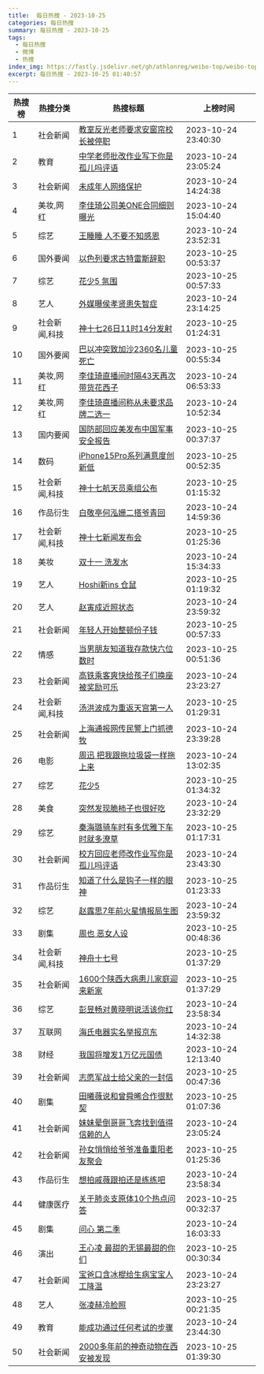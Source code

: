 ```yaml
---
title:  每日热搜 - 2023-10-25
categories: 每日热搜
summary: 每日热搜 - 2023-10-25
tags:
  - 每日热搜
  - 微博
  - 热搜
index_img: https://fastly.jsdelivr.net/gh/athlonreg/weibo-top/weibo-top.jpeg
excerpt: 每日热搜 - 2023-10-25 01:40:57
---
```


| 热搜榜 | 热搜分类 | 热搜标题 | 上榜时间 |
| --- | --- | --- | --- |
| 1 | 社会新闻 | [教室反光老师要求安窗帘校长被停职](https://s.weibo.com/weibo%3Fq%3D%2523%E6%95%99%E5%AE%A4%E5%8F%8D%E5%85%89%E8%80%81%E5%B8%88%E8%A6%81%E6%B1%82%E5%AE%89%E7%AA%97%E5%B8%98%E6%A0%A1%E9%95%BF%E8%A2%AB%E5%81%9C%E8%81%8C%2523) | 2023-10-24 23:40:30 | 
| 2 | 教育 | [中学老师批改作业写下你是孤儿吗评语](https://s.weibo.com/weibo%3Fq%3D%2523%E4%B8%AD%E5%AD%A6%E8%80%81%E5%B8%88%E6%89%B9%E6%94%B9%E4%BD%9C%E4%B8%9A%E5%86%99%E4%B8%8B%E4%BD%A0%E6%98%AF%E5%AD%A4%E5%84%BF%E5%90%97%E8%AF%84%E8%AF%AD%2523) | 2023-10-24 23:05:24 | 
| 3 | 社会新闻 | [未成年人网络保护](https://s.weibo.com/weibo%3Fq%3D%2523%E6%9C%AA%E6%88%90%E5%B9%B4%E4%BA%BA%E7%BD%91%E7%BB%9C%E4%BF%9D%E6%8A%A4%2523) | 2023-10-24 14:24:38 | 
| 4 | 美妆,网红 | [李佳琦公司美ONE合同细则曝光](https://s.weibo.com/weibo%3Fq%3D%2523%E6%9D%8E%E4%BD%B3%E7%90%A6%E5%85%AC%E5%8F%B8%E7%BE%8EONE%E5%90%88%E5%90%8C%E7%BB%86%E5%88%99%E6%9B%9D%E5%85%89%2523) | 2023-10-24 15:04:40 | 
| 5 | 综艺 | [王睡睡 人不要不知感恩](https://s.weibo.com/weibo%3Fq%3D%2523%E7%8E%8B%E7%9D%A1%E7%9D%A1%20%E4%BA%BA%E4%B8%8D%E8%A6%81%E4%B8%8D%E7%9F%A5%E6%84%9F%E6%81%A9%2523) | 2023-10-24 23:52:31 | 
| 6 | 国外要闻 | [以色列要求古特雷斯辞职](https://s.weibo.com/weibo%3Fq%3D%2523%E4%BB%A5%E8%89%B2%E5%88%97%E8%A6%81%E6%B1%82%E5%8F%A4%E7%89%B9%E9%9B%B7%E6%96%AF%E8%BE%9E%E8%81%8C%2523) | 2023-10-25 00:53:37 | 
| 7 | 综艺 | [花少5 氛围](https://s.weibo.com/weibo%3Fq%3D%2523%E8%8A%B1%E5%B0%915%20%E6%B0%9B%E5%9B%B4%2523) | 2023-10-25 00:57:33 | 
| 8 | 艺人 | [外媒曝侯孝贤患失智症](https://s.weibo.com/weibo%3Fq%3D%2523%E5%A4%96%E5%AA%92%E6%9B%9D%E4%BE%AF%E5%AD%9D%E8%B4%A4%E6%82%A3%E5%A4%B1%E6%99%BA%E7%97%87%2523) | 2023-10-24 23:14:25 | 
| 9 | 社会新闻,科技 | [神十七26日11时14分发射](https://s.weibo.com/weibo%3Fq%3D%2523%E7%A5%9E%E5%8D%81%E4%B8%8326%E6%97%A511%E6%97%B614%E5%88%86%E5%8F%91%E5%B0%84%2523) | 2023-10-25 01:24:31 | 
| 10 | 国外要闻 | [巴以冲突致加沙2360名儿童死亡](https://s.weibo.com/weibo%3Fq%3D%2523%E5%B7%B4%E4%BB%A5%E5%86%B2%E7%AA%81%E8%87%B4%E5%8A%A0%E6%B2%992360%E5%90%8D%E5%84%BF%E7%AB%A5%E6%AD%BB%E4%BA%A1%2523) | 2023-10-25 00:55:34 | 
| 11 | 美妆,网红 | [李佳琦直播间时隔43天再次带货花西子](https://s.weibo.com/weibo%3Fq%3D%2523%E6%9D%8E%E4%BD%B3%E7%90%A6%E7%9B%B4%E6%92%AD%E9%97%B4%E6%97%B6%E9%9A%9443%E5%A4%A9%E5%86%8D%E6%AC%A1%E5%B8%A6%E8%B4%A7%E8%8A%B1%E8%A5%BF%E5%AD%90%2523) | 2023-10-24 06:53:33 | 
| 12 | 美妆,网红 | [李佳琦直播间称从未要求品牌二选一](https://s.weibo.com/weibo%3Fq%3D%2523%E6%9D%8E%E4%BD%B3%E7%90%A6%E7%9B%B4%E6%92%AD%E9%97%B4%E7%A7%B0%E4%BB%8E%E6%9C%AA%E8%A6%81%E6%B1%82%E5%93%81%E7%89%8C%E4%BA%8C%E9%80%89%E4%B8%80%2523) | 2023-10-24 10:52:34 | 
| 13 | 国内要闻 | [国防部回应美发布中国军事安全报告](https://s.weibo.com/weibo%3Fq%3D%2523%E5%9B%BD%E9%98%B2%E9%83%A8%E5%9B%9E%E5%BA%94%E7%BE%8E%E5%8F%91%E5%B8%83%E4%B8%AD%E5%9B%BD%E5%86%9B%E4%BA%8B%E5%AE%89%E5%85%A8%E6%8A%A5%E5%91%8A%2523) | 2023-10-25 00:37:37 | 
| 14 | 数码 | [iPhone15Pro系列满意度创新低](https://s.weibo.com/weibo%3Fq%3D%2523iPhone15Pro%E7%B3%BB%E5%88%97%E6%BB%A1%E6%84%8F%E5%BA%A6%E5%88%9B%E6%96%B0%E4%BD%8E%2523) | 2023-10-25 00:52:35 | 
| 15 | 社会新闻,科技 | [神十七航天员乘组公布](https://s.weibo.com/weibo%3Fq%3D%2523%E7%A5%9E%E5%8D%81%E4%B8%83%E8%88%AA%E5%A4%A9%E5%91%98%E4%B9%98%E7%BB%84%E5%85%AC%E5%B8%83%2523) | 2023-10-25 01:15:32 | 
| 16 | 作品衍生 | [白敬亭何泓姗二搭爷青回](https://s.weibo.com/weibo%3Fq%3D%2523%E7%99%BD%E6%95%AC%E4%BA%AD%E4%BD%95%E6%B3%93%E5%A7%97%E4%BA%8C%E6%90%AD%E7%88%B7%E9%9D%92%E5%9B%9E%2523) | 2023-10-24 14:59:36 | 
| 17 | 社会新闻,科技 | [神十七新闻发布会](https://s.weibo.com/weibo%3Fq%3D%2523%E7%A5%9E%E5%8D%81%E4%B8%83%E6%96%B0%E9%97%BB%E5%8F%91%E5%B8%83%E4%BC%9A%2523) | 2023-10-25 01:25:36 | 
| 18 | 美妆 | [双十一 洗发水](https://s.weibo.com/weibo%3Fq%3D%2523%E5%8F%8C%E5%8D%81%E4%B8%80%20%E6%B4%97%E5%8F%91%E6%B0%B4%2523) | 2023-10-24 15:34:33 | 
| 19 | 艺人 | [Hoshi新ins 仓鼠](https://s.weibo.com/weibo%3Fq%3D%2523Hoshi%E6%96%B0ins%20%E4%BB%93%E9%BC%A0%2523) | 2023-10-25 01:19:32 | 
| 20 | 艺人 | [赵寅成近照状态](https://s.weibo.com/weibo%3Fq%3D%2523%E8%B5%B5%E5%AF%85%E6%88%90%E8%BF%91%E7%85%A7%E7%8A%B6%E6%80%81%2523) | 2023-10-24 23:59:32 | 
| 21 | 社会新闻 | [年轻人开始整顿份子钱](https://s.weibo.com/weibo%3Fq%3D%2523%E5%B9%B4%E8%BD%BB%E4%BA%BA%E5%BC%80%E5%A7%8B%E6%95%B4%E9%A1%BF%E4%BB%BD%E5%AD%90%E9%92%B1%2523) | 2023-10-25 00:57:33 | 
| 22 | 情感 | [当男朋友知道我存款快六位数时](https://s.weibo.com/weibo%3Fq%3D%2523%E5%BD%93%E7%94%B7%E6%9C%8B%E5%8F%8B%E7%9F%A5%E9%81%93%E6%88%91%E5%AD%98%E6%AC%BE%E5%BF%AB%E5%85%AD%E4%BD%8D%E6%95%B0%E6%97%B6%2523) | 2023-10-25 00:51:36 | 
| 23 | 社会新闻 | [高铁乘客爽快给孩子们换座被奖励可乐](https://s.weibo.com/weibo%3Fq%3D%2523%E9%AB%98%E9%93%81%E4%B9%98%E5%AE%A2%E7%88%BD%E5%BF%AB%E7%BB%99%E5%AD%A9%E5%AD%90%E4%BB%AC%E6%8D%A2%E5%BA%A7%E8%A2%AB%E5%A5%96%E5%8A%B1%E5%8F%AF%E4%B9%90%2523) | 2023-10-24 23:23:27 | 
| 24 | 社会新闻,科技 | [汤洪波成为重返天宫第一人](https://s.weibo.com/weibo%3Fq%3D%2523%E6%B1%A4%E6%B4%AA%E6%B3%A2%E6%88%90%E4%B8%BA%E9%87%8D%E8%BF%94%E5%A4%A9%E5%AE%AB%E7%AC%AC%E4%B8%80%E4%BA%BA%2523) | 2023-10-25 01:29:31 | 
| 25 | 社会新闻 | [上海通报网传民警上门抓德牧](https://s.weibo.com/weibo%3Fq%3D%2523%E4%B8%8A%E6%B5%B7%E9%80%9A%E6%8A%A5%E7%BD%91%E4%BC%A0%E6%B0%91%E8%AD%A6%E4%B8%8A%E9%97%A8%E6%8A%93%E5%BE%B7%E7%89%A7%2523) | 2023-10-24 23:39:28 | 
| 26 | 电影 | [周迅 把我跟拖垃圾袋一样拖上来](https://s.weibo.com/weibo%3Fq%3D%2523%E5%91%A8%E8%BF%85%20%E6%8A%8A%E6%88%91%E8%B7%9F%E6%8B%96%E5%9E%83%E5%9C%BE%E8%A2%8B%E4%B8%80%E6%A0%B7%E6%8B%96%E4%B8%8A%E6%9D%A5%2523) | 2023-10-24 13:02:35 | 
| 27 | 综艺 | [花少5](https://s.weibo.com/weibo%3Fq%3D%2523%E8%8A%B1%E5%B0%915%2523) | 2023-10-25 01:34:32 | 
| 28 | 美食 | [突然发现脆柿子也很好吃](https://s.weibo.com/weibo%3Fq%3D%2523%E7%AA%81%E7%84%B6%E5%8F%91%E7%8E%B0%E8%84%86%E6%9F%BF%E5%AD%90%E4%B9%9F%E5%BE%88%E5%A5%BD%E5%90%83%2523) | 2023-10-24 23:32:29 | 
| 29 | 综艺 | [秦海璐骑车时有多优雅下车时就多潦草](https://s.weibo.com/weibo%3Fq%3D%2523%E7%A7%A6%E6%B5%B7%E7%92%90%E9%AA%91%E8%BD%A6%E6%97%B6%E6%9C%89%E5%A4%9A%E4%BC%98%E9%9B%85%E4%B8%8B%E8%BD%A6%E6%97%B6%E5%B0%B1%E5%A4%9A%E6%BD%A6%E8%8D%89%2523) | 2023-10-25 01:17:31 | 
| 30 | 社会新闻 | [校方回应老师改作业写你是孤儿吗评语](https://s.weibo.com/weibo%3Fq%3D%2523%E6%A0%A1%E6%96%B9%E5%9B%9E%E5%BA%94%E8%80%81%E5%B8%88%E6%94%B9%E4%BD%9C%E4%B8%9A%E5%86%99%E4%BD%A0%E6%98%AF%E5%AD%A4%E5%84%BF%E5%90%97%E8%AF%84%E8%AF%AD%2523) | 2023-10-24 23:43:30 | 
| 31 | 作品衍生 | [知道了什么是钩子一样的眼神](https://s.weibo.com/weibo%3Fq%3D%2523%E7%9F%A5%E9%81%93%E4%BA%86%E4%BB%80%E4%B9%88%E6%98%AF%E9%92%A9%E5%AD%90%E4%B8%80%E6%A0%B7%E7%9A%84%E7%9C%BC%E7%A5%9E%2523) | 2023-10-25 01:23:33 | 
| 32 | 综艺 | [赵露思7年前火星情报局生图](https://s.weibo.com/weibo%3Fq%3D%2523%E8%B5%B5%E9%9C%B2%E6%80%9D7%E5%B9%B4%E5%89%8D%E7%81%AB%E6%98%9F%E6%83%85%E6%8A%A5%E5%B1%80%E7%94%9F%E5%9B%BE%2523) | 2023-10-24 23:59:32 | 
| 33 | 剧集 | [周也 恶女人设](https://s.weibo.com/weibo%3Fq%3D%2523%E5%91%A8%E4%B9%9F%20%E6%81%B6%E5%A5%B3%E4%BA%BA%E8%AE%BE%2523) | 2023-10-25 00:48:36 | 
| 34 | 社会新闻,科技 | [神舟十七号](https://s.weibo.com/weibo%3Fq%3D%2523%E7%A5%9E%E8%88%9F%E5%8D%81%E4%B8%83%E5%8F%B7%2523) | 2023-10-25 01:37:29 | 
| 35 | 社会新闻 | [1600个陕西大病患儿家庭迎来新家](https://s.weibo.com/weibo%3Fq%3D%25231600%E4%B8%AA%E9%99%95%E8%A5%BF%E5%A4%A7%E7%97%85%E6%82%A3%E5%84%BF%E5%AE%B6%E5%BA%AD%E8%BF%8E%E6%9D%A5%E6%96%B0%E5%AE%B6%2523) | 2023-10-25 01:37:29 | 
| 36 | 综艺 | [彭昱畅对黄晓明说活该你红](https://s.weibo.com/weibo%3Fq%3D%2523%E5%BD%AD%E6%98%B1%E7%95%85%E5%AF%B9%E9%BB%84%E6%99%93%E6%98%8E%E8%AF%B4%E6%B4%BB%E8%AF%A5%E4%BD%A0%E7%BA%A2%2523) | 2023-10-24 23:58:34 | 
| 37 | 互联网 | [海氏电器实名举报京东](https://s.weibo.com/weibo%3Fq%3D%2523%E6%B5%B7%E6%B0%8F%E7%94%B5%E5%99%A8%E5%AE%9E%E5%90%8D%E4%B8%BE%E6%8A%A5%E4%BA%AC%E4%B8%9C%2523) | 2023-10-24 14:32:38 | 
| 38 | 财经 | [我国将增发1万亿元国债](https://s.weibo.com/weibo%3Fq%3D%2523%E6%88%91%E5%9B%BD%E5%B0%86%E5%A2%9E%E5%8F%911%E4%B8%87%E4%BA%BF%E5%85%83%E5%9B%BD%E5%80%BA%2523) | 2023-10-24 12:13:40 | 
| 39 | 社会新闻 | [志愿军战士给父亲的一封信](https://s.weibo.com/weibo%3Fq%3D%2523%E5%BF%97%E6%84%BF%E5%86%9B%E6%88%98%E5%A3%AB%E7%BB%99%E7%88%B6%E4%BA%B2%E7%9A%84%E4%B8%80%E5%B0%81%E4%BF%A1%2523) | 2023-10-25 00:47:36 | 
| 40 | 剧集 | [田曦薇说和曾舜晞合作很默契](https://s.weibo.com/weibo%3Fq%3D%2523%E7%94%B0%E6%9B%A6%E8%96%87%E8%AF%B4%E5%92%8C%E6%9B%BE%E8%88%9C%E6%99%9E%E5%90%88%E4%BD%9C%E5%BE%88%E9%BB%98%E5%A5%91%2523) | 2023-10-25 01:07:36 | 
| 41 | 社会新闻 | [妹妹晕倒哥哥飞奔找到值得信赖的人](https://s.weibo.com/weibo%3Fq%3D%2523%E5%A6%B9%E5%A6%B9%E6%99%95%E5%80%92%E5%93%A5%E5%93%A5%E9%A3%9E%E5%A5%94%E6%89%BE%E5%88%B0%E5%80%BC%E5%BE%97%E4%BF%A1%E8%B5%96%E7%9A%84%E4%BA%BA%2523) | 2023-10-24 23:05:24 | 
| 42 | 社会新闻 | [孙女悄悄给爷爷准备重阳老友聚会](https://s.weibo.com/weibo%3Fq%3D%2523%E5%AD%99%E5%A5%B3%E6%82%84%E6%82%84%E7%BB%99%E7%88%B7%E7%88%B7%E5%87%86%E5%A4%87%E9%87%8D%E9%98%B3%E8%80%81%E5%8F%8B%E8%81%9A%E4%BC%9A%2523) | 2023-10-25 01:25:36 | 
| 43 | 作品衍生 | [想拍戚薇跟拍还是练练吧](https://s.weibo.com/weibo%3Fq%3D%2523%E6%83%B3%E6%8B%8D%E6%88%9A%E8%96%87%E8%B7%9F%E6%8B%8D%E8%BF%98%E6%98%AF%E7%BB%83%E7%BB%83%E5%90%A7%2523) | 2023-10-24 23:58:34 | 
| 44 | 健康医疗 | [关于肺炎支原体10个热点问答](https://s.weibo.com/weibo%3Fq%3D%2523%E5%85%B3%E4%BA%8E%E8%82%BA%E7%82%8E%E6%94%AF%E5%8E%9F%E4%BD%9310%E4%B8%AA%E7%83%AD%E7%82%B9%E9%97%AE%E7%AD%94%2523) | 2023-10-25 00:32:37 | 
| 45 | 剧集 | [问心 第二季](https://s.weibo.com/weibo%3Fq%3D%2523%E9%97%AE%E5%BF%83%20%E7%AC%AC%E4%BA%8C%E5%AD%A3%2523) | 2023-10-24 16:03:33 | 
| 46 | 演出 | [王心凌 最甜的无锡最甜的你们](https://s.weibo.com/weibo%3Fq%3D%2523%E7%8E%8B%E5%BF%83%E5%87%8C%20%E6%9C%80%E7%94%9C%E7%9A%84%E6%97%A0%E9%94%A1%E6%9C%80%E7%94%9C%E7%9A%84%E4%BD%A0%E4%BB%AC%2523) | 2023-10-25 00:30:34 | 
| 47 | 社会新闻 | [宝爸口含冰棍给生病宝宝人工降温](https://s.weibo.com/weibo%3Fq%3D%2523%E5%AE%9D%E7%88%B8%E5%8F%A3%E5%90%AB%E5%86%B0%E6%A3%8D%E7%BB%99%E7%94%9F%E7%97%85%E5%AE%9D%E5%AE%9D%E4%BA%BA%E5%B7%A5%E9%99%8D%E6%B8%A9%2523) | 2023-10-24 23:23:27 | 
| 48 | 艺人 | [张凌赫冷脸照](https://s.weibo.com/weibo%3Fq%3D%2523%E5%BC%A0%E5%87%8C%E8%B5%AB%E5%86%B7%E8%84%B8%E7%85%A7%2523) | 2023-10-25 00:21:35 | 
| 49 | 教育 | [能成功通过任何考试的步骤](https://s.weibo.com/weibo%3Fq%3D%2523%E8%83%BD%E6%88%90%E5%8A%9F%E9%80%9A%E8%BF%87%E4%BB%BB%E4%BD%95%E8%80%83%E8%AF%95%E7%9A%84%E6%AD%A5%E9%AA%A4%2523) | 2023-10-24 23:44:30 | 
| 50 | 社会新闻 | [2000多年前的神奇动物在西安被发现](https://s.weibo.com/weibo%3Fq%3D%25232000%E5%A4%9A%E5%B9%B4%E5%89%8D%E7%9A%84%E7%A5%9E%E5%A5%87%E5%8A%A8%E7%89%A9%E5%9C%A8%E8%A5%BF%E5%AE%89%E8%A2%AB%E5%8F%91%E7%8E%B0%2523) | 2023-10-25 01:39:30 | 
